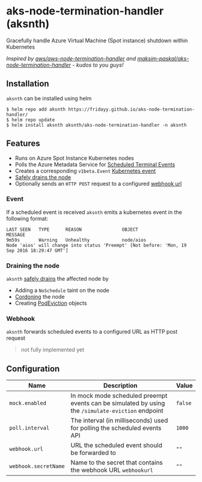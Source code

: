 # aks-node-termination-handler (aksnth)

Gracefully handle Azure Virtual Machine (Spot instance) shutdown within Kubernetes

_Inspired by [aws/aws-node-termination-handler](https://github.com/aws/aws-node-termination-handler)
and [maksim-paskal/aks-node-termination-handler](https://github.com/maksim-paskal/aks-node-termination-handler) - kudos
to you guys!_

## Installation

`aksnth` can be installed using helm

```
$ helm repo add aksnth https://fridayy.github.io/aks-node-termination-handler/
$ helm repo update
$ helm install aksnth aksnth/aks-node-termination-handler -n aksnth
```

## Features

* Runs on Azure Spot Instance Kubernetes nodes
* Polls the Azure Metadata Service
  for [Scheduled Terminal Events](https://learn.microsoft.com/en-us/azure/virtual-machines/linux/scheduled-events)
* Creates a corresponding `v1beta.Event` [Kubernetes event](#event)
* [Safely drains the node](#draining-the-node)
* Optionally sends an `HTTP POST` request to a
  configured [webhook url](https://kubernetes.io/docs/concepts/architecture/nodes/#manual-node-administration)

### Event

If a scheduled event is received `aksnth` emits a kubernetes event in the following format:

```
LAST SEEN   TYPE      REASON               OBJECT                                          MESSAGE
9m59s       Warning   Unhealthy            node/aios                                       Node 'aios' will change into status 'Preempt' [Not before: 'Mon, 19 Sep 2016 18:29:47 GMT']
```

### Draining the node

`aksnth` [safely drains](https://kubernetes.io/docs/tasks/administer-cluster/safely-drain-node/) the affected node by

* Adding a `NoSchedule` taint on the node
* [Cordoning](https://kubernetes.io/docs/concepts/architecture/nodes/#manual-node-administration) the node
* Creating [PodEviction](https://kubernetes.io/docs/concepts/scheduling-eviction/api-eviction/) objects

### Webhook

`aksnth` forwards scheduled events to a configured URL as HTTP post request
> not fully implemented yet


## Configuration

| Name                     | Description                                                                                       | Value           |
|--------------------------|---------------------------------------------------------------------------------------------------|-----------------|
| `mock.enabled`           | In mock mode scheduled preempt events can be simulated by using the `/simulate-eviction` endpoint | `false`         |
| `poll.interval`          | The interval (in milliseconds) used for polling the scheduled events API                          | `1000`          |
| `webhook.url`            | URL the scheduled event should be forwarded to                                                    | `""`            |
| `webhook.secretName`     | Name to the secret that contains the webhook URL `webhookurl`                                     | `""`            |

